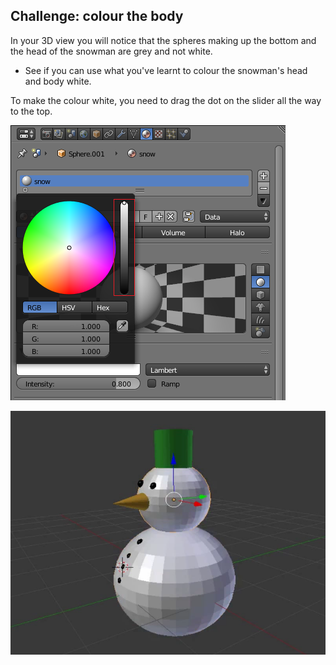 ## Challenge: colour the body

In your 3D view you will notice that the spheres making up the bottom and the head of the snowman are grey and not white.

+ See if you can use what you've learnt to colour the snowman's head and body white.

To make the colour white, you need to drag the dot on the slider all the way to the top.

![White bottom](images/blender-material-bottom-colour.png)

![Finished snowman](images/blender-snowman-coloured.png)
